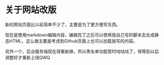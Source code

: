 # 关于网站改版 #

新的网站页面比以前简单不少了，主要是为了更方便写东西。

现在是使用markdown编辑内容，编辑完了之后可以使用我自己写的脚本去生成静态HTML，这么做主要是考虑到Github页面上也可以加载我写的内容。

另外一个，后台服务端现在得重新换，所以黑名单功能暂时咕咕咕了，得等到以后调整好才重新上线QWQ